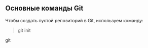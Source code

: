 ## Основные команды Git
Чтобы создать пустой репозиторий в Git, используем команду:
> git init  

git 
